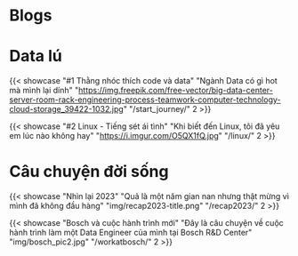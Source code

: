 # Blogs

# Data lú
{{< showcase "#1 Thằng nhóc thích code và data" "Ngành Data có gì hot mà mình lại dính" "https://img.freepik.com/free-vector/big-data-center-server-room-rack-engineering-process-teamwork-computer-technology-cloud-storage_39422-1032.jpg" "/start_journey/" 2 >}}

{{< showcase "#2 Linux - Tiếng sét ái tình" "Khi biết đến Linux, tôi đã yêu em lúc nào không hay" "https://i.imgur.com/O5QX1fQ.jpg" "/linux/" 2 >}}

# Câu chuyện đời sống

{{< showcase "Nhìn lại 2023" "Quả là một năm gian nan nhưng thật mừng vì mình đã không đầu hàng" "img/recap2023-title.png" "/recap2023/" 2 >}}

{{< showcase "Bosch và cuộc hành trình mới" "Đây là câu chuyện về cuộc hành trình làm một Data Engineer của mình tại Bosch R&D Center" "img/bosch_pic2.jpg" "/workatbosch/" 2 >}}


